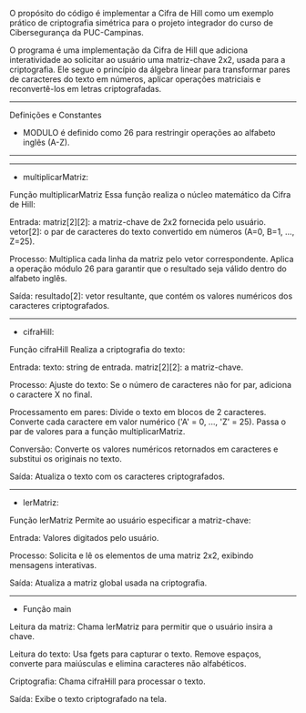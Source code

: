 O propósito do código é implementar a Cifra de Hill como um exemplo prático de criptografia simétrica para o projeto integrador do curso de Cibersegurança da PUC-Campinas. 

O programa é uma implementação da Cifra de Hill que adiciona interatividade ao solicitar ao usuário uma matriz-chave 2x2, usada para a criptografia. 
Ele segue o princípio da álgebra linear para transformar pares de caracteres do texto em números, aplicar operações matriciais e reconvertê-los em letras criptografadas.

----------------

Definições e Constantes

- MODULO é definido como 26 para restringir operações ao alfabeto inglês (A-Z).
----------------

----------------
- multiplicarMatriz:

Função multiplicarMatriz
Essa função realiza o núcleo matemático da Cifra de Hill:

Entrada:
matriz[2][2]: a matriz-chave de 2x2 fornecida pelo usuário.
vetor[2]: o par de caracteres do texto convertido em números (A=0, B=1, ..., Z=25).

Processo:
Multiplica cada linha da matriz pelo vetor correspondente.
Aplica a operação módulo 26 para garantir que o resultado seja válido dentro do alfabeto inglês.

Saída:
resultado[2]: vetor resultante, que contém os valores numéricos dos caracteres criptografados.


----------------
- cifraHill:

Função cifraHill
Realiza a criptografia do texto:

Entrada:
texto: string de entrada.
matriz[2][2]: a matriz-chave.

Processo:
Ajuste do texto:
Se o número de caracteres não for par, adiciona o caractere X no final.

Processamento em pares:
Divide o texto em blocos de 2 caracteres.
Converte cada caractere em valor numérico ('A' = 0, ..., 'Z' = 25).
Passa o par de valores para a função multiplicarMatriz.

Conversão:
Converte os valores numéricos retornados em caracteres e substitui os originais no texto.

Saída:
Atualiza o texto com os caracteres criptografados.


----------------
- lerMatriz:

Função lerMatriz
Permite ao usuário especificar a matriz-chave:

Entrada: Valores digitados pelo usuário.

Processo:
Solicita e lê os elementos de uma matriz 2x2, exibindo mensagens interativas.

Saída: Atualiza a matriz global usada na criptografia.


----------------
- Função main 

Leitura da matriz: Chama lerMatriz para permitir que o usuário insira a chave.

Leitura do texto:
Usa fgets para capturar o texto.
Remove espaços, converte para maiúsculas e elimina caracteres não alfabéticos.

Criptografia: Chama cifraHill para processar o texto.

Saída: Exibe o texto criptografado na tela.
